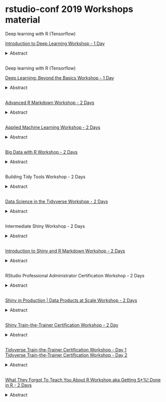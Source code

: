 # rstudio-conf 2019 Workshops material

Deep learning with R (Tensorflow)

[Introduction to Deep Learning Workshop - 1 Day](https://github.com/Scavetta/conf_tensorflow_training_day1)<br> 
<details><summary>Abstract</summary>
<p>This one-day workshop introduces the essential concepts of building deep learning models with TensorFlow and Keras. During this course, you will build and train neural networks using the Keras package. The day includes:

Introduction

Understand the basic layers, loss functions and optimizers, and how to combine these to
Build and train your first model using the keras package
Systematically building better models

Understand capacity, overfitting and remedies to overfitting
Additional layers: convolution, dropout, maximum pooling
Using the tfruns package for systematic modeling
Introduction to image processing

Tasks in image processing (overview)
Convolutional Neural Networks
Architectures and pretrained models
Understanding and interpreting the layers
Introduction to text processing

Understanding how to represent text for input into a neural network
Using embeddings
Basic recurrent layers and LSTM (Long short term memory)
You should take this workshop if you’ve used R but are new to the field of deep learning and neural networks. The workshop will give you the essential understanding to attend the (optional) second day of training: “Deep Learning: Beyond the Basics”.

This workshop is co-taught by Rick Scavetta author of Deep Learning with R in Motion, Sigrid Keydana, RStudio Tensorflow Developer Advocate, and Kevin Kuo, RStudio Software Engineer.
</p>
</details><br>

Deep learning with R (Tensorflow) 

[Deep Learning: Beyond the Basics Workshop - 1 Day](https://github.com/rstudio/conf_tensorflow_training_day2)<br>
<details><summary>Abstract</summary>
<p>This one-day workshop introduces some intermediate material in deep learning, including object detection, structured data, and time series with recurrent networks. The day also introduces the important topic of interpretation and uncertainty in neural networks. You will build models using the keras package.

Overview of object detection

Understand how to detect where an object is located inside an image
The essentials of YOLO (you only look once) and SSD (single shot detection)
Modeling structured data

Deep Learning for structured data
Understand the functional API of Keras, to allow the incorporation of heterogeneous inputs and outputs simultaneously
Embedding categorical variables
Time series and recurrent networks

Using RNN for time series forecasting
Introduction to sequence to sequence learning
Interpretation and uncertainty

Approaches to explainability in Deep Learning (gradient-based methods, LIME)
Representation learning and Variational Autoencoders
Measuring uncertainty in Deep Learning: A Bayesian approach
Practical approaches for outputting prediction intervals
You should take this workshop if are already familiar with the basic concepts of neural networks (as covered by the optional course “Introduction to deep learning”), and want to get familiar with the intermediate aspects of deep networks.

This workshop is led by Kevin Kuo, RStudio Software Engineer and Sigrid Keydana, RStudio Tensorflow Developer Advocate, and supported by Andrie de Vries, RStudio Solutions Engineer and co-author of R for Dummies.

</p>
</details><br>


[Advanced R Markdown Workshop - 2 Days](https://arm.rbind.io/)<br>
<details><summary>Abstract</summary>
<p>This is a two-day hands on workshop based on the book R Markdown: The Definitive Guide. This workshop is designed for those who want to take their R Markdown skills to the next level. We'll talk about many low-level details in the rmarkdown package and the whole R Markdown ecosystem. The two goals of this workshop are: 1) learn how to fully customize R Markdown output (HTML, LaTeX/PDF, Word, and PowerPoint); and 2) learn more about existing R Markdown extensions in the ecosystem, such as flexdashboard, bookdown, blogdown, pkgdown, xaringan, rticles, and learnr. We will also talk about how to use or develop new language engines (languages that are not R), how to develop HTML widgets, and integrate Shiny with R Markdown.

You should take this workshop if you have experience programming in R and want to learn how to take advantage of the amazing breadth and depth of R Markdown. You'll get the most from it if you enjoy learning how R Markdown works under the hood (which will involve reading some source code), and are seriously interested in hacking (playing) with HTML, JavaScript, CSS, LaTeX, and command-line tools. We will give minimal tutorials on these languages and tools in the workshop, but it may be easier for you to keep pace with the instructor if you already know them before.

This workshop is led by Yihui Xie, Software Engineer and Data Scientist at RStudio. Yihui is the main author of the open-source knitr package for reproducible research and dynamic report generation. He has also created and co-authored several other R packages, including rmarkdown, bookdown, blogdown, xaringan, tinytex, DT, shiny, and leaflet. He has authored and co-authored four books: Dynamic Documents with R and knitr, bookdown: Authoring Books and Technical Documents with R Markdown, blogdown: Creating Websites with R Markdown, and R Markdown: The Definitive Guide.
</p>
</details><br>

[Applied Machine Learning Workshop - 2 Days](https://github.com/topepo/rstudio-conf-2019)<br>
<details><summary>Abstract</summary>
<p>This two-day workshop will provide an overview of using R for supervised learning. The session will step through the process of building, visualizing, testing and comparing models that are focused on prediction. The goal of the course is to provide a thorough workflow in R that can be used with many different regression or classification techniques. Case studies are used to illustrate functionality.

You should take this workshop if you are interested in making accurate predictions and would like to learn about the entire process of creating predictive models.

This course is taught by Max Kuhn, Software Engineer and Data Scientist at RStudio and co-author of Applied Predictive Modeling. Basic familiarity with R and modeling is required.

For additional information please see the RStudio Community website - Applied Machine Learning Workshop
</p>
</details><br>

[Big Data with R Workshop - 2 Days](https://github.com/rstudio/bigdataclass)<br>
<details><summary>Abstract</summary>
<p>A two-day workshop. We will cover how to connect to and analyze data that exists outside of R. For databases, we will focus on the dplyr, DBI and odbc packages. For Big Data clusters, we will also learn how to use the sparklyr package to run models inside Spark and return the results to R. These packages enable us to use the same dplyr verbs inside R but are translated to SQL queries. We also will review recommendations for connection settings, security best practices and deployment options. Throughout the workshop, we will take advantage of RStudio’s professional tools such as RStudio Server Pro, the new professional data connectors, and RStudio Connect.

You should take this workshop if you want to learn how to use R with databases, such as SQL Server, Oracle, or PostgreSQL, and/or other scalable external data sources, such as Hadoop clusters with Hive and Spark.

This workshop is taught by Edgar Ruiz. Edgar Ruiz is a solutions engineer at RStudio with a background in deploying enterprise reporting and business intelligence solutions. He is the author of multiple articles and blog posts sharing analytics insights and server infrastructure for data science. Edgar is the author and administrator of the https://db.rstudio.com web site, and current administrator of the sparklyr web site: https://spark.rstudio.com. Co-author of the dbplyr package, and creator of the dbplot, tidypredict and modeldb package.
</p>
</details><br>


Building Tidy Tools Workshop - 2 Days
<details><summary>Abstract</summary>
<p>This is a two-day hands on workshop for those who have embraced the tidyverse and now want to expand it to meet their own needs. We'll discuss API design, functional programming tools, the basics of object design in S3, and the tidy eval system for NSE.

Learn efficient workflows for developing high-quality R functions, using the set of conventions codified by a package. You'll also learn workflows for unit testing, which helps ensure that your functions do exactly what you think they do.
Master the art of writing functions that do one thing well and can be fluently combined together to solve more complex problems.We'll cover common function writing pitfalls and how to avoid them.
Learn how to write collections of functions that work well together, and adhere to existing conventions so they're easy to pick up for newcomers.
You should take this workshop if you have experience programming in R and want to learn how to tackle larger scale problems. You'll get the most from it if you're already familiar with functions and are comfortable with R’s basic data structures (vectors, matrices, arrays, lists, and data frames). Note: There is ~30% overlap in the material with Hadley’s previous "R Masterclass". However, the material has been substantially reorganized, so if you've taken the R Masterclass in the past, you'll still learn a lot in this class.

This course is led by friend of RStudio, Charlotte Wickham, a professor and award winning teacher and data analyst at Oregon State University, and co-taught by her brother Hadley, who works at RStudio.
</p>
</details><br>



[Data Science in the Tidyverse Workshop - 2 Days](https://github.com/AmeliaMN/data-science-in-tidyverse.git)<br>
<details><summary>Abstract</summary>
<p>This is a two-day hands on workshop based on the book “R for Data Science”. You will learn how to visualize, transform, and model data in R and work with date-times, character strings, and untidy data formats. Along the way, you will learn and use many packages from the tidyverse including ggplot2, dplyr, tidyr, readr, purrr, tibble, stringr, lubridate, and forcats.

You should take this course if you are newer to R and want to establish good habits or have some experience and simply want to learn the tidiest ways to use R.

This course is led by friend of RStudio, Amelia McNamara, from the Department of Computer & Information Sciences at the University of St, Thomas, and Hadley Wickham, RStudio Chief Scientist and co-author of the book R for Data Science.
</p>
</details><br>



Intermediate Shiny Workshop - 2 Days
<details><summary>Abstract</summary>
<p>This two-day workshop is designed by Shiny author Joe Cheng for the experienced Shiny developer. By taking this workshop, you’ll improve your understanding of shiny’s foundations and learn how to make the most of reactive programming, techniques for extending and improving UI, techniques for debugging and tools for modularizing applications. By the end of the two days, you’ll be able to push the envelope of what you and your organizations can do with Shiny.

You should take this workshop if you are already familiar with the basics of shiny and you have built your own simple applications.

This course is led by friend of RStudio and Education Practice Lead at RStudio Certified Partner Mango Solutions, Aimee Gott. Winston Chang, RStudio Data Scientist, Developer, and author of the R Graphics Cookbook will join Aimee to provide hands on advice and answers to the Shiny application development questions that stump you.
</p>
</details><br>



[Introduction to Shiny and R Markdown Workshop - 2 Days](https://github.com/dtkaplan/shinymark)
<details><summary>Abstract</summary>
<p>This is a two-day, hands-on workshop for people who know their way around the RStudio IDE and R and are now looking for the most effective way to become proficient in the basics of Shiny application development and using R Markdown to communicate insights from data analysis to others.

You should take this course if you have used R and RStudio but don’t know as much as you’d like about Shiny and R Markdown. This workshop will reveal the amazing universe of what’s possible with Shiny and R Markdown and let you practice what you’ve learned.

This workshop is led by Danny Kaplan, a highly regarded educator at Macalester College, long-time friend of RStudio, and author of several textbooks on data science, statistical modeling and computing, and even chaos theory.
</p>
</details><br>


RStudio Professional Administrator Certification Workshop - 2 Days
<details><summary>Abstract</summary>
<p>This is a two-day workshop for system administrators responsible for RStudio Server Pro, RStudio Connect, and RStudio Package Manager (in beta August 2018). It is designed to cover everything you need to know to setup and administer RStudio professional products as an integrated tool chain for your R users. Topics will include installation and configuration, user, content, and process management, and advanced topics like offline deployment, high availability, DevOps integration, and security best practices. Learn how to support R users and the people who need access to their work. Students who complete all of the exercises successfully will receive an RStudio Professional Administrator certificate of completion.

You should take this workshop if you work in an IT organization responsible for supporting data scientists or are the person on a data science team responsible for infrastructure and tools. Consulting partner employees who want to qualify as a Certified RStudio Professional Administrator are also welcome. You should be comfortable in the Linux terminal. Experience with R is helpful but not required.

The workshop will be taught by Solutions Engineers Andrie deVries co-author of "R for Dummies", Kristopher Overholt, and Cole Arendt. It is based on best practices harvested from working with hundreds of RStudio customers and the popular RStudio Connect Administrator workshop from last year’s conference.
</p>
</details><br>


[Shiny in Production | Data Products at Scale Workshop - 2 Days](https://github.com/kellobri/shiny-prod-book)
<details><summary>Abstract</summary>
<p>This two-day workshop will teach you the best practices that make production-quality Shiny application performance possible. Does 30,000 simultaneous users for a Shiny application sound challenging? Shiny is used all over the world to deliver interactive, visual data products from data science teams to internal and external audiences at scale. The course will not spend time on writing applications, but will focus on the open source and professional ecosystem around shiny that includes performance optimization, testing, and production deployment. This workshop relies on RStudio professional products for deployment.

You should take this workshop if you are comfortable writing Shiny apps but are afraid for what will happen when people start looking at them.

The workshop is taught by Sean Lopp, RStudio Solutions Engineer. Sean works with RStudio product teams and helps enterprise customers to realize the value of R and Shiny.
</p>
</details><br>



[Shiny Train-the-Trainer Certification Workshop - 2 Day](https://github.com/rstudio-education/teaching-workshop-2019-01)
<details><summary>Abstract</summary>
<p>
This two-day workshop will equip you to teach R effectively. We will draw on RStudio's experience teaching R to recommend tips for designing, teaching, and supporting short R courses.
On Day 1 of the course, you will learn practical activities that you can use immediately to improve your presentation style, learning outcomes, and student engagement. You will leave the class with a cognitive model of learning that you can use to develop your own effective workshops or courses within your organization. The course will also cover how to use RStudio Cloud and its curriculum of tutorials to jump-start your own lessons. On Day 2 of the course, participants will have the option to choose one of two tracks: Teaching the Tidyverse or Teaching Shiny. - Teaching Shiny: Classroom examples will focus on teaching Shiny at the beginner and intermediate levels. The course materials will build on RStudio's Mastering Shiny workshop as well as the upcoming book from the author of the Shiny package, Joe Cheng, and they will cover the entire lifecycle of a Shiny app: build > improving > share. Participants will receive the course materials for teaching Mastering Shiny. You should take this workshop if you work as a training partner and want to qualify as an RStudio Certified Shiny Instructor or if you are an advocate for R in your organization. You should be proficient in Shiny already and be prepared to submit examples of your work. Prior teaching experience is helpful, but not required. Please bring a laptop and a device that has video recording capabilities (such as a laptop or cell phone). Day 1 of the course will be co-taught by Mine Cetinkaya-Rundel and Garrett Grolemund, RStudio Data Scientists and Professional Educators. On Day 2, Mine will teach the Shiny track and Garrett will teach the Tidyverse track.
</p>
</details><br>



[Tidyverse Train-the-Trainer Certification Workshop - Day 1](https://github.com/rstudio-education/teaching-workshop-2019-01)<br>
[Tidyverse Train-the-Trainer Certification Workshop - Day 2](https://github.com/rstudio-education/teach-tidy)
<details><summary>Abstract</summary>
<p>This two-day workshop will equip you to teach R effectively. We will draw on RStudio's experience teaching R to recommend tips for designing, teaching, and supporting short R courses.
On Day 1 of the course, you will learn practical activities that you can use immediately to improve your presentation style, learning outcomes, and student engagement. You will leave the class with a cognitive model of learning that you can use to develop your own effective workshops or courses within your organization. The course will also cover how to use RStudio Cloud and its curriculum of tutorials to jump-start your own lessons. On Day 2 of the course, participants will have the option to choose one of two tracks: Teaching the Tidyverse or Teaching Shiny. - Teaching the Tidyverse: Classroom examples will focus on how to teach students to do data analysis with the Tidyverse. We will use Master the Tidyverse, which is an award-winning two-day workshop developed by RStudio, as an example. Participants will receive the course materials for teaching Master the Tidyverse. You should take this workshop if you work for a training partner and want to qualify as an RStudio Certified Tidyverse Instructor or if you are an advocate for R in your organization. You should be proficient in the Tidyverse already and be prepared to submit examples of your work. Prior teaching experience is helpful, but not required. Please bring a laptop and a device that has video recording capabilities (such as a laptop or cell phone). Day 1 of the course will be co-taught by Mine Cetinkaya-Rundel and Garrett Grolemund, RStudio Data Scientists and Professional Educators. On Day 2, Mine will teach the Shiny track and Garrett will teach the Tidyverse track.
</p>
</details><br>




[What They Forgot To Teach You About R Workshop aka Getting S*%! Done in R - 2 Days](https://jennybc.github.io/wtf-2019-rsc/)<br>
<details><summary>Abstract</summary>
<p>This is a two-day hands on workshop designed for experienced R and RStudio users who want to (re)design their R lifestyle. You’ll learn holistic workflows that address the most common sources of friction in data analysis. We’ll work on project-oriented workflows, version control for data science (Git/GitHub!), and how to plan for collaboration, communication, and iteration (incl. RMarkdown). In terms of your R skills, expect to come away with new knowledge of your R installation, how to maintain it, robust strategies for working with the file system, and ways to use the purrr package for repetitive tasks.

You should take this workshop if you’ve been using R for a while and you feel like writing R code is not what’s holding you back the most. You’ve realized that you have more pressing “meta” problems that no one seems to talk about: how to divide your work into projects and scripts, how to expose your work to others, and how to get more connected to the R development scene. The tidyverse is not an explicit focus of the course (other than the purrr segment) and you can certainly work through the content without it. But you should expect a great deal of tidyverse exposure.

This course is taught by Jenny Bryan and Jim Hester.

Jenny is a Software Engineer and Data Scientist at RStudio and Adjunct Professor of Statistics at the University of British Columbia. Jenny is widely hailed for making Github a catalyst rather than an impediment to R happiness.

Jim is a software engineer on the tidyverse team at RStudio, with a background in Bioinformatics and Genomics. He is the author and maintainer of a number of R packages including covr, devtools, glue, readr and more…
</p>
</details><br>

